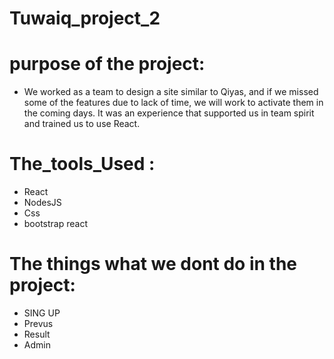 # Tuwaiq_project_2
# purpose of the project:
- We worked as a team to design a site similar to Qiyas, and if we missed some of the features due to lack of time, we will work to activate them in the coming days. It was an experience that supported us in team spirit and trained us to use React.

# The_tools_Used :
- React 
- NodesJS
- Css 
- bootstrap react


# The things what we dont do in the project:
- SING UP 
- Prevus
- Result
- Admin
